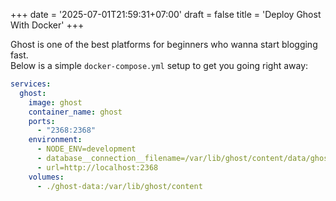 +++
date = '2025-07-01T21:59:31+07:00'
draft = false
title = 'Deploy Ghost With Docker'
+++

Ghost is one of the best platforms for beginners who wanna start blogging fast.  
Below is a simple `docker-compose.yml` setup to get you going right away:

```yaml
services:
  ghost:
    image: ghost
    container_name: ghost
    ports:
      - "2368:2368"
    environment:
      - NODE_ENV=development
      - database__connection__filename=/var/lib/ghost/content/data/ghost.db
      - url=http://localhost:2368
    volumes:
      - ./ghost-data:/var/lib/ghost/content

```

